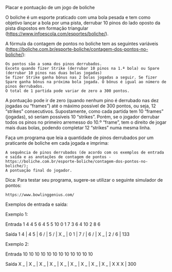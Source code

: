 Placar e pontuação de um jogo de boliche

O boliche é um esporte praticado com uma bola pesada e tem como objetivo lançar a bola por uma pista, derrubar 10 pinos do lado oposto da pista dispostos em formação triangular (https://www.infoescola.com/esportes/boliche/).

A fórmula da contagem de pontos no boliche tem as seguintes variáveis (https://boliche.com.br/esporte-boliche/contagem-dos-pontos-no-boliche/):

    Os pontos são a soma dos pinos derrubados.
    Exceto quando fizer Strike (derrubar 10 pinos na 1.ª bola) ou Spare (derrubar 10 pinos nas duas bolas jogadas)
    Se fizer Strike ganha bônus nas 2 bolas jogadas a seguir. Se fizer Spare ganha bônus na próxima bola jogada. O bônus é igual ao número de pinos derrubados.
    O total de 1 partida pode variar de zero a 300 pontos.

A pontuação pode ir de zero (quando nenhum pino é derrubado nas dez jogadas ou “frames”) até o máximo possível de 300 pontos, ou seja, 12 “strikes” consecutivos. Supostamente, como cada partida tem 10 “frames” (jogadas), só seriam possíveis 10 “strikes”. Porém, se o jogador derrubar todos os pinos no primeiro arremesso do 10.º “frame”, tem o direito de jogar mais duas bolas, podendo completar 12 “strikes” numa mesma linha.

Faça um programa que leia a quantidade de pinos derrubados por um praticante de boliche em cada jogada e imprima:

    A sequência de pinos derrubados (de acordo com os exemplos de entrada e saída e as anotações de contagem de pontos - https://boliche.com.br/esporte-boliche/contagem-dos-pontos-no-boliche/);
    A pontuação final do jogador.

Dica: Para testar seu programa, sugere-se utilizar o seguinte simulador de pontos:

    https://www.bowlinggenius.com/

Exemplos de entrada e saída:

Exemplo 1:

Entrada
1 4 4 5 6 4 5 5 10 0 1 7 3 6 4 10 2 8 6

Saída
1 4 | 4 5 | 6 / | 5 / | X _ | 0 1 | 7 / | 6 / | X _ | 2 / 6 | 133

Exemplo 2:

Entrada
10 10 10 10 10 10 10 10 10 10 10 10

Saída
X _ | X _ | X _ | X _ | X _ | X _ | X _ | X _ | X _ | X X X | 300